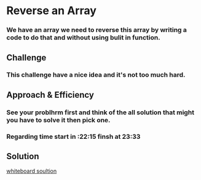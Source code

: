 # Reverse an Array

### We have an array we need to reverse this array by writing a code to do that and without using bulit in function.

## Challenge

### This challenge have a nice idea and it's not too much hard.

## Approach & Efficiency
### See your problhrm first and think of the all solution that might you have to solve it then pick one. 

### Regarding time start in :22:15 finsh at 23:33

## Solution
[whiteboard soultion](./assets/array-reverse.png)